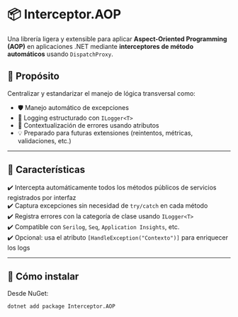 # 📦 Interceptor.AOP

Una librería ligera y extensible para aplicar **Aspect-Oriented Programming (AOP)** en aplicaciones .NET mediante **interceptores de método automáticos** usando `DispatchProxy`.

## 🎯 Propósito

Centralizar y estandarizar el manejo de lógica transversal como:

- 🛡️ Manejo automático de excepciones
- 📝 Logging estructurado con `ILogger<T>`
- 🧠 Contextualización de errores usando atributos
- 💡 Preparado para futuras extensiones (reintentos, métricas, validaciones, etc.)

---

## 🚀 Características

✔️ Intercepta automáticamente todos los métodos públicos de servicios registrados por interfaz  
✔️ Captura excepciones sin necesidad de `try/catch` en cada método  
✔️ Registra errores con la categoría de clase usando `ILogger<T>`  
✔️ Compatible con `Serilog`, `Seq`, `Application Insights`, etc.  
✔️ Opcional: usa el atributo `[HandleException("Contexto")]` para enriquecer los logs

---

## 🧱 Cómo instalar

Desde NuGet:

```bash
dotnet add package Interceptor.AOP
